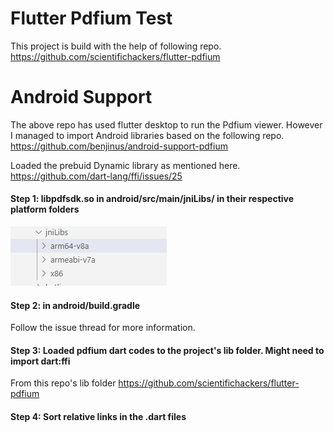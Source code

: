 # Flutter Pdfium Test

This project is build with the help of following repo.
https://github.com/scientifichackers/flutter-pdfium

# Android Support
The above repo has used flutter desktop to run the Pdfium viewer.
However I managed to import Android libraries based on the following repo.
https://github.com/benjinus/android-support-pdfium

Loaded the prebuid Dynamic library as mentioned here.
https://github.com/dart-lang/ffi/issues/25

#### Step 1: libpdfsdk.so in android/src/main/jniLibs/ in their respective platform folders

![Alt text](docs/images/jnilibsfolder.PNG?raw=true "jniLibs Location")

#### Step 2: in android/build.gradle
Follow the issue thread for more information.

#### Step 3: Loaded pdfium dart codes to the project's lib folder. Might need to import dart:ffi
From this repo's lib folder https://github.com/scientifichackers/flutter-pdfium

#### Step 4: Sort relative links in the .dart files

